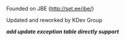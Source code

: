 Founded on JBE (http://set.ee/jbe/)

Updated and reworked by KDev Group

***add update exception table directly support***
